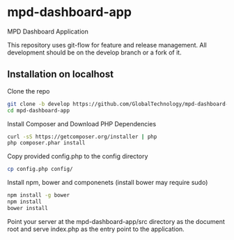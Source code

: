 # mpd-dashboard-app
MPD Dashboard Application

This repository uses git-flow for feature and release management. All development should be on the develop branch or a fork of it.

## Installation on localhost
Clone the repo
```bash
git clone -b develop https://github.com/GlobalTechnology/mpd-dashboard-app.git mpd-dashboard-app
cd mpd-dashboard-app
```
Install Composer and Download PHP Dependencies
```bash
curl -sS https://getcomposer.org/installer | php
php composer.phar install
```
Copy provided config.php to the config directory
```bash
cp config.php config/
```

Install npm, bower and componenets (install bower may require sudo)
```bash
npm install -g bower
npm install
bower install
```

Point your server at the mpd-dashboard-app/src directory as the document root and serve index.php as the entry point to the application.
